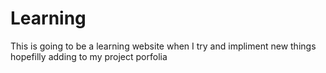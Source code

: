 # Learning
This is going to be a learning website when I try and impliment new things hopefilly adding to my project porfolia
